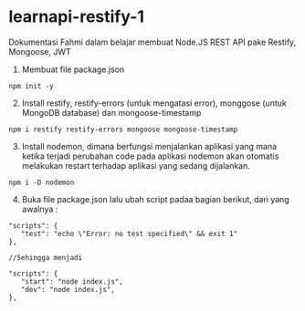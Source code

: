 # learnapi-restify-1
Dokumentasi Fahmi dalam belajar membuat Node.JS REST API pake Restify, Mongoose, JWT

1. Membuat file package.json
```
npm init -y
```
2. Install restify, restify-errors (untuk mengatasi error), monggose (untuk MongoDB database) dan mongoose-timestamp 
```
npm i restify restify-errors mongoose mongoose-timestamp
```
3. Install nodemon, dimana berfungsi menjalankan aplikasi yang mana ketika terjadi perubahan code pada aplikasi nodemon akan otomatis melakukan restart terhadap aplikasi yang sedang dijalankan.
```
npm i -D nodemon
```
4. Buka file package.json lalu ubah script padaa bagian berikut, dari yang awalnya :
```
"scripts": {
   "test": "echo \"Error: no test specified\" && exit 1"
},

//Sehingga menjadi

"scripts": {
   "start": "node index.js",
   "dev": "node index.js",
},
```

